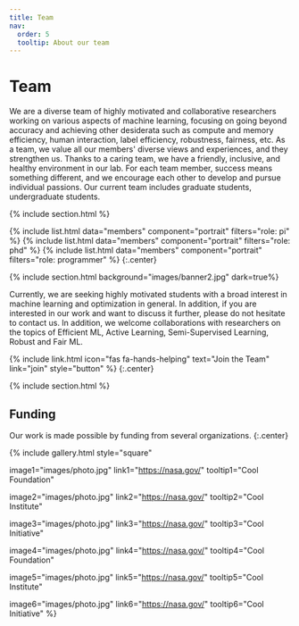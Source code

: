 ```yaml
---
title: Team
nav:
  order: 5
  tooltip: About our team
---
```


# <i class="fas fa-users"></i>Team

We are a diverse team of highly motivated and collaborative researchers working on various aspects of machine learning, focusing on going beyond accuracy and achieving other desiderata such as compute and memory efficiency, human interaction, label efficiency, robustness, fairness, etc. As a team, we value all our members' diverse views and experiences, and they strengthen us. Thanks to a caring team, we have a friendly, inclusive, and healthy environment in our lab. For each team member, success means something different, and we encourage each other to develop and pursue individual passions. Our current team includes graduate students, undergraduate students.

{% include section.html %}

{%
  include list.html
  data="members"
  component="portrait"
  filters="role: pi"
%}
{%
  include list.html
  data="members"
  component="portrait"
  filters="role: phd"
%}
{%
  include list.html
  data="members"
  component="portrait"
  filters="role: programmer"
%}
{:.center}

{% include section.html background="images/banner2.jpg" dark=true%}

Currently, we are seeking highly motivated students with a broad interest in machine learning and optimization in general. In addition, if you are interested in our work and want to discuss it further, please do not hesitate to contact us. In addition, we welcome collaborations with researchers on the topics of Efficient ML, Active Learning, Semi-Supervised Learning, Robust and Fair ML.

{%
  include link.html
  icon="fas fa-hands-helping"
  text="Join the Team"
  link="join"
  style="button"
%}
{:.center}

{% include section.html %}

## Funding

Our work is made possible by funding from several organizations.
{:.center}

{%
  include gallery.html
  style="square"

  image1="images/photo.jpg"
  link1="https://nasa.gov/"
  tooltip1="Cool Foundation"

  image2="images/photo.jpg"
  link2="https://nasa.gov/"
  tooltip2="Cool Institute"

  image3="images/photo.jpg"
  link3="https://nasa.gov/"
  tooltip3="Cool Initiative"

  image4="images/photo.jpg"
  link4="https://nasa.gov/"
  tooltip4="Cool Foundation"

  image5="images/photo.jpg"
  link5="https://nasa.gov/"
  tooltip5="Cool Institute"

  image6="images/photo.jpg"
  link6="https://nasa.gov/"
  tooltip6="Cool Initiative"
%}
